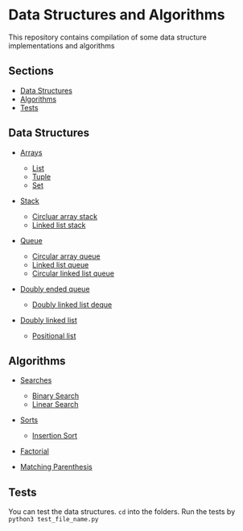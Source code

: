 # Data Structures and Algorithms

This repository contains compilation of some data structure implementations and algorithms

## Sections

- [Data Structures](#data-structures)
- [Algorithms](#algorithms)
- [Tests](#tests)


## Data Structures

- [Arrays](data-structures/array)
    - [List](data-structures/array/list)
    - [Tuple](data-structures/array/tuple)
    - [Set](data-structures/array/set)

- [Stack](data-structures/stack)
    - [Circluar array stack](data-structures/stack/circular_array_stack.py)
    - [Linked list stack](data-structures/stack/linked_list_stack.py)

- [Queue](data-structures/queue)
    - [Circular array queue](data-structures/queue/circular_array_queue.py)
    - [Linked list queue](data-structures/queue/linked_list_queue.py)
    - [Circular linked list queue](data-structures/queue/circular_linked_queue.py)

- [Doubly ended queue](data-structures/double-ended-queue)
    - [Doubly linked list deque](data-structures/double-ended-queue/doubly_linked_list_deque.py)

- [Doubly linked list](data-structures/doubly-linked-list)
    - [Positional list](data-structures/doubly-linked-list/positional_list.py)

## Algorithms
- [Searches](algorithms/searches)
    - [Binary Search](algorithms/searches/binary_search)
    - [Linear Search](algorithms/searches/linear_search)

- [Sorts](algorithms/sorts)
    - [Insertion Sort](algorithms/sorts/insertion_sort)

- [Factorial](algorithms/factorial)
- [Matching Parenthesis](algorithms/matching_parenthesis)


## Tests

You can test the data structures. 
`cd` into the folders. Run the tests by `python3 test_file_name.py`

